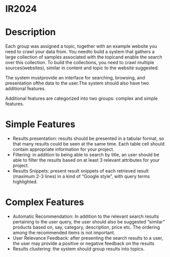 # IR2024

# Description
Each group was assigned a topic, together with an example website you need to crawl your data from.
You needto build a system that gathers a large collection of samples associated with the topicand enable the search over this collection. 
To build the collections, you need to crawl multiple sources(websites), similar in content and topic to the website suggested.

The system mustprovide an interface for searching, browsing, and presentation ofthe data to the user.The system  should also  have two  additional  features.  

Additional  features are  categorized into two groups: complex and simple features. 

# Simple Features
- Results presentation: results should be presented in a tabular format, so that many results could be seen at the same time. Each table cell should contain appropriate information for your project.
- Filtering:  in  addition  to  being  able  to  search  by  title,  an  user  should  be  able  to  filter  the results based on at least 3 relevant attributes for your project.
- Results Snippets: present result snippets of each retrieved result (maximum 2-3 lines) in a kind of “Google style”, with query terms highlighted.

# Complex Features
- Automatic Recommendation: In addition to the relevant search results pertaining to the user query, the user should also be suggested “similar” products based on, say, category, description,  price  etc.  The  ordering  among  the  recommended  items  is  not  important.
- User  Relevance  Feedback: after  presenting  the  search  results  to  a  user,  the  user  may provide a positive or negative feedback on the results
- Results  clustering:  the  system  should  group  results  into  topics. 
